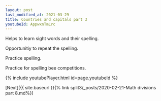 ```yaml
---
layout: post
last_modified_at: 2021-03-29
title: Countries and capitals part 3
youtubeId: AppwxnTmLrc
---
```

 
 
Helps to learn sight words and their spelling.

Opportunitiy to repeat the spelling. 

Practice spelling. 
 
Practice for spelling bee competitions. 
 
{% include youtubePlayer.html id=page.youtubeId %}
 
 

[Next]({{ site.baseurl }}{% link  split3/_posts/2020-02-21-Math divisions part 8.md%})
 
